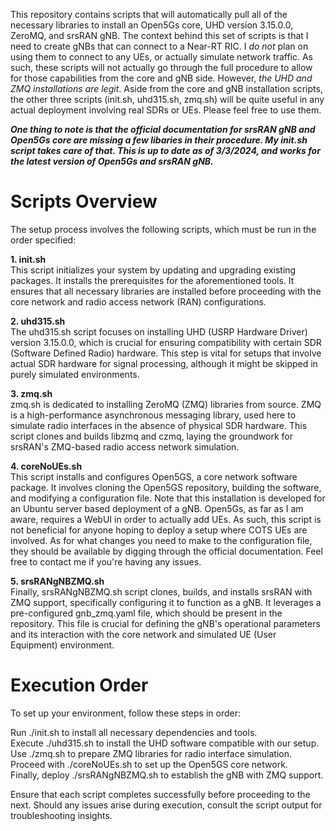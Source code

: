 This repository contains scripts that will automatically pull all of the necessary libraries to install an Open5Gs core, UHD version 3.15.0.0, ZeroMQ, and srsRAN gNB. The context behind this set of scripts is that I need to create gNBs that can connect to a Near-RT RIC. I _do not_ plan on using them to connect to any UEs, or actually simulate network traffic. As such, these scripts will not actually go through the full procedure to allow for those capabilities from the core and gNB side. However, _the UHD and ZMQ installations are legit_. Aside from the core and gNB installation scripts, the other three scripts (init.sh, uhd315.sh, zmq.sh) will be quite useful in any actual deployment involving real SDRs or UEs. Please feel free to use them.  
  
_**One thing to note is that the official documentation for srsRAN gNB and Open5Gs core are missing a few libaries in their procedure. My init.sh script takes care of that. This is up to date as of 3/3/2024, and works for the latest version of Open5Gs and srsRAN gNB.**_ 
  
# Scripts Overview  
The setup process involves the following scripts, which must be run in the order specified:
  
**1. init.sh**  
This script initializes your system by updating and upgrading existing packages. It installs the prerequisites for the aforementioned tools. It ensures that all necessary libraries are installed before proceeding with the core network and radio access network (RAN) configurations.
  
**2. uhd315.sh**  
The uhd315.sh script focuses on installing UHD (USRP Hardware Driver) version 3.15.0.0, which is crucial for ensuring compatibility with certain SDR (Software Defined Radio) hardware. This step is vital for setups that involve actual SDR hardware for signal processing, although it might be skipped in purely simulated environments.
  
**3. zmq.sh**  
zmq.sh is dedicated to installing ZeroMQ (ZMQ) libraries from source. ZMQ is a high-performance asynchronous messaging library, used here to simulate radio interfaces in the absence of physical SDR hardware. This script clones and builds libzmq and czmq, laying the groundwork for srsRAN's ZMQ-based radio access network simulation.
  
**4. coreNoUEs.sh**  
This script installs and configures Open5GS, a core network software package. It involves cloning the Open5GS repository, building the software, and modifying a configuration file. Note that this installation is developed for an Ubuntu server based deployment of a gNB. Open5Gs, as far as I am aware, requires a WebUI in order to actually add UEs. As such, this script is not beneficial for anyone hoping to deploy a setup where COTS UEs are involved. As for what changes you need to make to the configuration file, they should be available by digging through the official documentation. Feel free to contact me if you're having any issues.
  
**5. srsRANgNBZMQ.sh**  
Finally, srsRANgNBZMQ.sh script clones, builds, and installs srsRAN with ZMQ support, specifically configuring it to function as a gNB. It leverages a pre-configured gnb_zmq.yaml file, which should be present in the repository. This file is crucial for defining the gNB's operational parameters and its interaction with the core network and simulated UE (User Equipment) environment.
  
# Execution Order  
To set up your environment, follow these steps in order:  
  
Run ./init.sh to install all necessary dependencies and tools.  
Execute ./uhd315.sh to install the UHD software compatible with our setup.  
Use ./zmq.sh to prepare ZMQ libraries for radio interface simulation.  
Proceed with ./coreNoUEs.sh to set up the Open5GS core network.  
Finally, deploy ./srsRANgNBZMQ.sh to establish the gNB with ZMQ support.  
  
Ensure that each script completes successfully before proceeding to the next. Should any issues arise during execution, consult the script output for troubleshooting insights.
